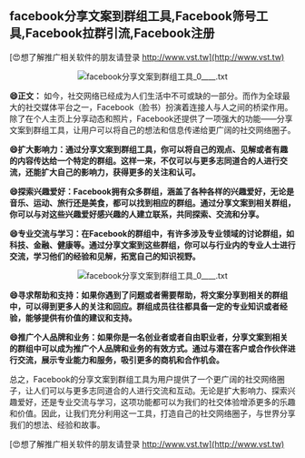 ## **facebook分享文案到群组工具,Facebook筛号工具,Facebook拉群引流,Facebook注册**

[😍想了解推广相关软件的朋友请登录 http://www.vst.tw](http://www.vst.tw)

 <center><img src="https://vst.tw/MP4/tuiguang/png/8.png" alt="facebook分享文案到群组工具_0____.txt"></center>

**😄正文：**
如今，社交网络已经成为人们生活中不可或缺的一部分。而作为全球最大的社交媒体平台之一，Facebook（脸书）扮演着连接人与人之间的桥梁作用。除了在个人主页上分享动态和照片，Facebook还提供了一项强大的功能——分享文案到群组工具，让用户可以将自己的想法和信息传递给更广阔的社交网络圈子。

**😄扩大影响力：通过分享文案到群组工具，你可以将自己的观点、见解或者有趣的内容传达给一个特定的群组。这样一来，不仅可以与更多志同道合的人进行交流，还能扩大自己的影响力，获得更多的关注和认可。**

**😄探索兴趣爱好：Facebook拥有众多群组，涵盖了各种各样的兴趣爱好，无论是音乐、运动、旅行还是美食，都可以找到相应的群组。通过分享文案到相关群组，你可以与对这些兴趣爱好感兴趣的人建立联系，共同探索、交流和分享。**

**😄专业交流与学习：在Facebook的群组中，有许多涉及专业领域的讨论群组，如科技、金融、健康等。通过分享文案到这些群组，你可以与行业内的专业人士进行交流，学习他们的经验和见解，拓宽自己的知识视野。**

 <center><img src="https://vst.tw/MP4/tuiguang/png/4.png" alt="facebook分享文案到群组工具_0____.txt"></center>

**😄寻求帮助和支持：如果你遇到了问题或者需要帮助，将文案分享到相关的群组中，可以得到更多人的关注和回应。群组成员往往都具备一定的专业知识或者经验，能够提供有价值的建议和支持。**

**😄推广个人品牌和业务：如果你是一名创业者或者自由职业者，分享文案到相关的群组中可以成为推广个人品牌和业务的有效方式。通过与潜在客户或合作伙伴进行交流，展示专业能力和服务，吸引更多的商机和合作机会。**

总之，Facebook的分享文案到群组工具为用户提供了一个更广阔的社交网络圈子，让人们可以与更多志同道合的人进行交流和互动。无论是扩大影响力、探索兴趣爱好，还是专业交流与学习，这项功能都可以为我们的社交体验增添更多的乐趣和价值。因此，让我们充分利用这一工具，打造自己的社交网络圈子，与世界分享我们的想法、经验和故事。

[😍想了解推广相关软件的朋友请登录 http://www.vst.tw](http://www.vst.tw)



